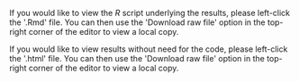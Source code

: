 If you would like to view the *R* script underlying the results, please left-click the '.Rmd' file. You can then use the 'Download raw file' option in the top-right corner of the editor to view a local copy.

If you would like to view results without need for the code, please left-click the '.html' file. You can then use the 'Download raw file' option in the top-right corner of the editor to view a local copy.
